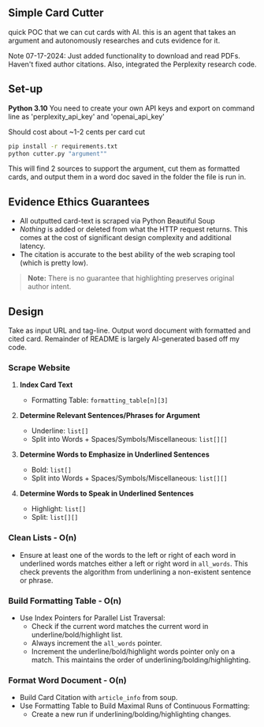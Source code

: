 ## Simple Card Cutter
quick POC that we can cut cards with AI. 
this is an agent that takes an argument and autonomously researches and cuts evidence for it. 

Note 07-17-2024: Just added functionality to download and read PDFs. Haven't fixed author citations. Also, integrated the Perplexity research code.

## Set-up
**Python 3.10**
You need to create your own API keys and export on command line as 'perplexity_api_key' and 'openai_api_key'

Should cost about ~1-2 cents per card cut
```bash
pip install -r requirements.txt
python cutter.py "argument""
```
This will find 2 sources to support the argument, cut them as formatted cards, and output them in a word doc saved in the folder the file is run in.

## Evidence Ethics Guarantees
- All outputted card-text is scraped via Python Beautiful Soup
- *Nothing* is added or deleted from what the HTTP request returns. This comes at the cost of significant design complexity and additional latency. 
- The citation is accurate to the best ability of the web scraping tool (which is pretty low).

> **Note:** There is no guarantee that highlighting preserves original author intent.

## Design
Take as input URL and tag-line. Output word document with formatted and cited card.
Remainder of README is largely AI-generated based off my code.

### Scrape Website

1. **Index Card Text**
   - Formatting Table: `formatting_table[n][3]`

2. **Determine Relevant Sentences/Phrases for Argument**
   - Underline: `list[]`
   - Split into Words + Spaces/Symbols/Miscellaneous: `list[][]`

3. **Determine Words to Emphasize in Underlined Sentences**
   - Bold: `list[]`
   - Split into Words + Spaces/Symbols/Miscellaneous: `list[][]`

4. **Determine Words to Speak in Underlined Sentences**
   - Highlight: `list[]`
   - Split: `list[][]`

### Clean Lists - O(n)

- Ensure at least one of the words to the left or right of each word in underlined words matches either a left or right word in `all_words`. This check prevents the algorithm from underlining a non-existent sentence or phrase.

### Build Formatting Table - O(n)

- Use Index Pointers for Parallel List Traversal:
  - Check if the current word matches the current word in underline/bold/highlight list.
  - Always increment the `all_words` pointer.
  - Increment the underline/bold/highlight words pointer only on a match. This maintains the order of underlining/bolding/highlighting.

### Format Word Document - O(n)

- Build Card Citation with `article_info` from soup.
- Use Formatting Table to Build Maximal Runs of Continuous Formatting:
  - Create a new run if underlining/bolding/highlighting changes.
